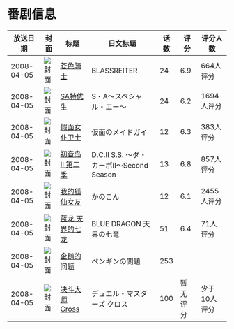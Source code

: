 # 番剧信息

|放送日期|封面|标题|日文标题|话数|评分|评分人数|
|---|---|---|---|---|---|---|
|2008-04-05|![封面](https://lain.bgm.tv/pic/cover/c/af/d4/699_kaVrM.jpg)|[苍色骑士](https://bangumi.tv/subject/699)|BLASSREITER|24|6.9|664人评分|
|2008-04-05|![封面](https://lain.bgm.tv/pic/cover/c/c2/15/1963_xoxic.jpg)|[SA特优生](https://bangumi.tv/subject/1963)|S・A～スペシャル・エー～|24|6.2|1694人评分|
|2008-04-05|![封面](https://lain.bgm.tv/pic/cover/c/d9/ff/2471_9kGNG.jpg)|[假面女仆卫士](https://bangumi.tv/subject/2471)|仮面のメイドガイ|12|6.3|383人评分|
|2008-04-05|![封面](https://lain.bgm.tv/pic/cover/c/b3/8e/2688_TodEp.jpg)|[初音岛II 第二季](https://bangumi.tv/subject/2688)|D.C.II S.S. ～ダ・カーポII～Second Season|13|6.8|857人评分|
|2008-04-05|![封面](https://lain.bgm.tv/pic/cover/c/66/37/2810_3DsaQ.jpg)|[我的狐仙女友](https://bangumi.tv/subject/2810)|かのこん|12|6.1|2455人评分|
|2008-04-05|![封面](https://lain.bgm.tv/pic/cover/c/e1/91/50665_cRYe2.jpg)|[蓝龙 天界的七龙](https://bangumi.tv/subject/50665)|BLUE DRAGON 天界の七竜|51|6.4|71人评分|
|2008-04-05|![封面](https://lain.bgm.tv/pic/cover/c/a6/ff/207587_183iK.jpg)|[企鹅的问题](https://bangumi.tv/subject/207587)|ペンギンの問題|253|||
|2008-04-05|![封面](https://lain.bgm.tv/pic/cover/c/ee/bf/293618_at7TD.jpg)|[决斗大师Cross](https://bangumi.tv/subject/293618)|デュエル・マスターズ クロス|100|暂无评分|少于10人评分|
